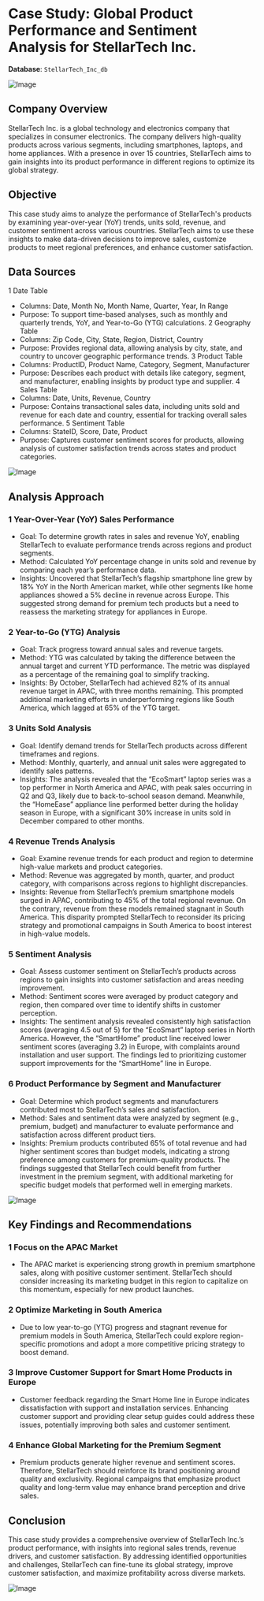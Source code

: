 # Case Study: Global Product Performance and Sentiment Analysis for StellarTech Inc.
**Database**: `StellarTech_Inc_db`

![Image]([https://github.com/frankie323/assets/blob/main/StellarTech%20-%20Homepage.png])

## Company Overview

StellarTech Inc. is a global technology and electronics company that specializes in consumer electronics. The company delivers high-quality products across various segments, including smartphones, laptops, and home appliances. With a presence in over 15 countries, StellarTech aims to gain insights into its product performance in different regions to optimize its global strategy.

## Objective

This case study aims to analyze the performance of StellarTech's products by examining year-over-year (YoY) trends, units sold, revenue, and customer sentiment across various countries. StellarTech aims to use these insights to make data-driven decisions to improve sales, customize products to meet regional preferences, and enhance customer satisfaction.

## Data Sources

1 Date Table
  - Columns: Date, Month No, Month Name, Quarter, Year, In Range
  - Purpose: To support time-based analyses, such as monthly and quarterly trends, YoY, and Year-to-Go (YTG) calculations.
2 Geography Table
  - Columns: Zip Code, City, State, Region, District, Country
  - Purpose: Provides regional data, allowing analysis by city, state, and country to uncover geographic performance trends.
3 Product Table
  - Columns: ProductID, Product Name, Category, Segment, Manufacturer
  - Purpose: Describes each product with details like category, segment, and manufacturer, enabling insights by product type and supplier.
4 Sales Table
  - Columns: Date, Units, Revenue, Country
  - Purpose: Contains transactional sales data, including units sold and revenue for each date and country, essential for tracking overall sales performance.
5 Sentiment Table
  - Columns: StateID, Score, Date, Product
  - Purpose: Captures customer sentiment scores for products, allowing analysis of customer satisfaction trends across states and product categories.

![Image]([https://github.com/frankie323/assets/blob/main/Tables.png])

## Analysis Approach

### 1 Year-Over-Year (YoY) Sales Performance

  - Goal: To determine growth rates in sales and revenue YoY, enabling StellarTech to evaluate performance trends across regions and product segments.
  - Method: Calculated YoY percentage change in units sold and revenue by comparing each year’s performance data.
  - Insights: Uncovered that StellarTech’s flagship smartphone line grew by 18% YoY in the North American market, while other segments like home appliances showed a 5% decline in revenue across Europe. This suggested strong demand for premium tech products but a need to reassess the marketing strategy for appliances in Europe.

### 2 Year-to-Go (YTG) Analysis

  - Goal: Track progress toward annual sales and revenue targets.
  - Method: YTG was calculated by taking the difference between the annual target and current YTD performance. The metric was displayed as a percentage of the remaining goal to simplify tracking.
  - Insights: By October, StellarTech had achieved 82% of its annual revenue target in APAC, with three months remaining. This prompted additional marketing efforts in underperforming regions like South America, which lagged at 65% of the YTG target.

### 3 Units Sold Analysis

  - Goal: Identify demand trends for StellarTech products across different timeframes and regions.
  - Method: Monthly, quarterly, and annual unit sales were aggregated to identify sales patterns.
  - Insights: The analysis revealed that the “EcoSmart” laptop series was a top performer in North America and APAC, with peak sales occurring in Q2 and Q3, likely due to back-to-school season demand. Meanwhile, the “HomeEase” appliance line performed better during the holiday season in Europe, with a significant 30% increase in units sold in December compared to other months.

### 4 Revenue Trends Analysis

  - Goal: Examine revenue trends for each product and region to determine high-value markets and product categories.
  - Method: Revenue was aggregated by month, quarter, and product category, with comparisons across regions to highlight discrepancies.
  - Insights: Revenue from StellarTech’s premium smartphone models surged in APAC, contributing to 45% of the total regional revenue. On the contrary, revenue from these models remained stagnant in South America. This disparity prompted StellarTech to reconsider its pricing strategy and promotional campaigns in South America to boost interest in high-value models.

### 5 Sentiment Analysis

  - Goal: Assess customer sentiment on StellarTech’s products across regions to gain insights into customer satisfaction and areas needing improvement.
  - Method: Sentiment scores were averaged by product category and region, then compared over time to identify shifts in customer perception.
  - Insights: The sentiment analysis revealed consistently high satisfaction scores (averaging 4.5 out of 5) for the “EcoSmart” laptop series in North America. However, the “SmartHome” product line received lower sentiment scores (averaging 3.2) in Europe, with complaints around installation and user support. The findings led to prioritizing customer support improvements for the “SmartHome” line in Europe.

### 6 Product Performance by Segment and Manufacturer

  - Goal: Determine which product segments and manufacturers contributed most to StellarTech’s sales and satisfaction.
  - Method: Sales and sentiment data were analyzed by segment (e.g., premium, budget) and manufacturer to evaluate performance and satisfaction across different product tiers.
  - Insights: Premium products contributed 65% of total revenue and had higher sentiment scores than budget models, indicating a strong preference among customers for premium-quality products. The findings suggested that StellarTech could benefit from further investment in the premium segment, with additional marketing for specific budget models that performed well in emerging markets.

![Image]([https://github.com/frankie323/assets/blob/main/StellarTech%20-%20Dashboard.png])

## Key Findings and Recommendations

### 1 Focus on the APAC Market
 - The APAC market is experiencing strong growth in premium smartphone sales, along with positive customer sentiment. StellarTech should consider increasing its marketing budget in this region to capitalize on this momentum, especially for new product launches.

### 2 Optimize Marketing in South America
 - Due to low year-to-go (YTG) progress and stagnant revenue for premium models in South America, StellarTech could explore region-specific promotions and adopt a more competitive pricing strategy to boost demand.

### 3 Improve Customer Support for Smart Home Products in Europe
- Customer feedback regarding the Smart Home line in Europe indicates dissatisfaction with support and installation services. Enhancing customer support and providing clear setup guides could address these issues, potentially improving both sales and customer sentiment.

### 4 Enhance Global Marketing for the Premium Segment
- Premium products generate higher revenue and sentiment scores. Therefore, StellarTech should reinforce its brand positioning around quality and exclusivity. Regional campaigns that emphasize product quality and long-term value may enhance brand perception and drive sales.

## Conclusion
This case study provides a comprehensive overview of StellarTech Inc.’s product performance, with insights into regional sales trends, revenue drivers, and customer satisfaction. By addressing identified opportunities and challenges, StellarTech can fine-tune its global strategy, improve customer satisfaction, and maximize profitability across diverse markets.

![Image]([https://github.com/frankie323/assets/blob/main/StellarTech%20-%20Ratings%20Page.png])
